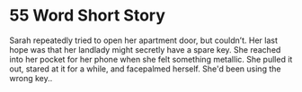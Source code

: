 # 55 Word Short Story

Sarah repeatedly tried to open her apartment door, but couldn’t. Her last hope was that her landlady might secretly have a spare key. She reached into her pocket for her phone when she felt something metallic. She pulled it out, stared at it for a while, and facepalmed herself. She'd been using the wrong key..
